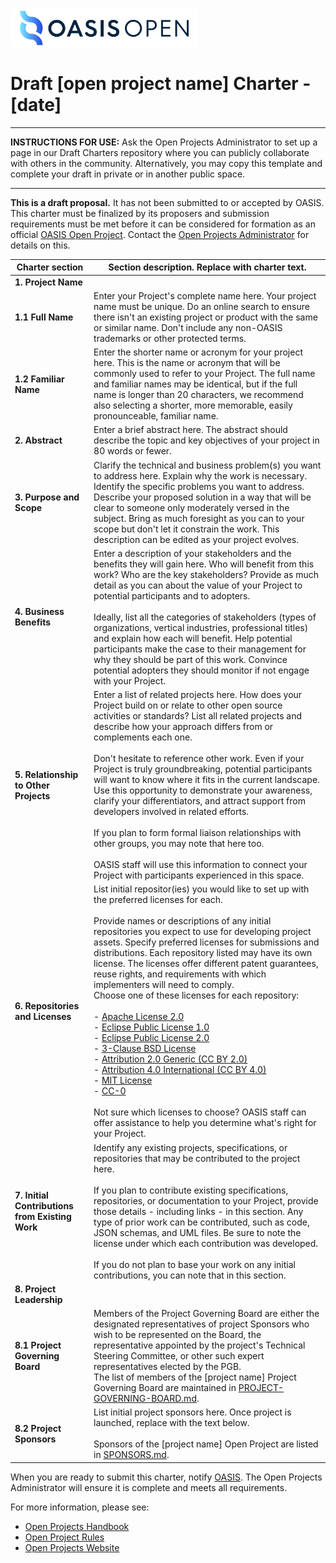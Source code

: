 <img src="../img/open-project-logos/OASIS-Primary-Logo-Full-Colour.png" width="300">

# Draft [open project name] Charter - [date]
-------------------------------------------

**INSTRUCTIONS FOR USE:** Ask the Open Projects Administrator to set up a page in our Draft Charters repository where you can publicly collaborate with others in the community. Alternatively, you may copy this template and complete your draft in private or in another public space.

-------------------------------------------

**This is a draft proposal.** It has not been submitted to or accepted
by OASIS. This charter must be finalized by its proposers and submission
requirements must be met before it can be considered for formation as an official 
[OASIS Open Project](http://oasis-open-projects.org). Contact the [Open Projects Administrator](mailto:op-admin@oasis-open.org) for details on this.


| Charter section | Section description. Replace with charter text. |
|-----------------------------------|-----------------------------------|
| **1. Project Name**   |   |
| **1.1 Full Name**     | Enter your Project's complete name here. Your project name must be unique. Do an online search to ensure there isn't an existing project or product with the same or similar name. Don't include any non-OASIS trademarks or other protected terms.|
| **1.2 Familiar Name** | Enter the shorter name or acronym for your project here. This is the name or acronym that will be commonly used to refer to your Project. The full name and familiar names may be identical, but if the full name is longer than 20 characters, we recommend also selecting a shorter, more memorable, easily pronounceable, familiar name. |
|**2. Abstract**   | Enter a brief abstract here. The abstract  should describe the topic and key objectives of your project in 80 words or fewer.   |
|**3. Purpose and Scope**  | Clarify the technical and business problem(s) you want to address here. Explain why the work is necessary. Identify the specific problems you want to address. Describe your proposed solution in a way that will be clear to someone only moderately versed in the subject. Bring as much foresight as you can to your scope but don't let it constrain the work. This description can be edited as your project evolves.   |
|**4. Business Benefits**   | Enter a description of your stakeholders and the benefits they will gain here. Who will benefit from this work? Who are the key stakeholders? Provide as much detail as you can about the value of your Project to potential participants and to adopters. <br /><br /> Ideally, list all the categories of stakeholders (types of organizations, vertical industries, professional titles) and explain how each will benefit. Help potential participants make the case to their management for why they should be part of this work. Convince potential adopters they should monitor if not engage with your Project.                     |
|**5. Relationship to Other Projects**  | Enter a list of related projects here. How does your Project build on or relate to other open source activities or standards? List all related projects and describe how your approach differs from or complements each one. <br /><br /> Don't hesitate to reference other work. Even if your Project is truly groundbreaking, potential participants will want to know where it fits in the current landscape. Use this opportunity to demonstrate your awareness, clarify your differentiators, and attract support from developers involved in related efforts. <br /><br /> If you plan to form formal liaison relationships with other groups, you may note that here too. <br /><br /> OASIS staff will use this information to connect your Project with participants experienced in this space.   |
|**6. Repositories and Licenses** | List initial repositor(ies) you would like to set up with the preferred licenses for each. <br /><br /> Provide names or descriptions of any initial repositories you expect to use for developing project assets. Specify preferred licenses for submissions and distributions. Each repository listed may have its own license. The licenses offer different patent guarantees, reuse rights, and requirements with which implementers will need to comply.<br/> Choose one of these licenses for each repository:<br/><br/>- [Apache License 2.0](https://www.apache.org/licenses/LICENSE-2.0)<br/>- [Eclipse Public License 1.0](https://www.eclipse.org/legal/epl-v10.html)<br/>- [Eclipse Public License 2.0](https://www.eclipse.org/legal/epl-2.0/)<br/>-  [3-Clause BSD License](https://opensource.org/licenses/BSD-3-Clause) <br/>- [Attribution 2.0 Generic (CC BY 2.0)](https://creativecommons.org/licenses/by/2.0/legalcode)<br/>- [Attribution 4.0 International (CC BY 4.0)](https://creativecommons.org/licenses/by/4.0/legalcode)<br/>- [MIT License](https://opensource.org/licenses/MIT) <br/>- [CC-0](https://creativecommons.org/publicdomain/zero/1.0/legalcode)<br/><br/>Not sure which licenses to choose? OASIS staff can offer assistance to help you determine what's right for your Project.    |
|**7. Initial Contributions from Existing Work**  | Identify any existing projects, specifications, or repositories that may be contributed to the project here. <br /><br /> If you plan to contribute existing specifications, repositories, or documentation to your Project, provide those details \- including links \- in this section. Any type of prior work can be contributed, such as code, JSON schemas, and UML files. Be sure to note the license under which each contribution was developed. <br /><br /> If you do not plan to base your work on any initial contributions, you can note that in this  section. |
|**8. Project Leadership**   |      |
|**8.1 Project Governing Board**  | <!-- Enter the names, organizational affiliations if any, and email addresses of your initial Project Governing Board members here. Note that the representative may change at any point. <br /><br /> You also have the option to provide names, email addresses, and organizational affiliations (if any) for other people interested in contributing to the Project. Support from people who are recognized as subject experts or who are affiliated with stakeholder organizations adds credibility to your Project and  encourages more participation. <br /><br /> Be sure you have everyone's consent to publish their names in this charter. <br /><br /> **Note:** Email addresses listed here are for OASIS staff use only and will not be published in the final proposal. -->Members of the Project Governing Board are either the designated representatives of project Sponsors who wish to be represented on the Board, the representative appointed by the project's Technical Steering Committee, or other such expert representatives elected by the PGB. <br/>The list of members of the [project name] Project Governing Board are maintained in [PROJECT-GOVERNING-BOARD.md](https://github.com/[open-prj-organization]/oasis-open-project/blob/main/PROJECT-GOVERNING-BOARD.md).  |
|**8.2 Project Sponsors** | <!-- Enter the names, organizational affiliations if any, and email addresses of others who are committed to contributing technically here.  It can be helpful, but is not required, to have a GOVERNANCE.md document for your Open Project repository that describes project leadership and decision-making - feel free to start with our [GOVERNANCE.md template](../templates/governance_md-template.md) for ideas. -->List initial project sponsors here. Once project is launched, replace with the text below. <br/><br/>Sponsors of the [project name] Open Project are listed in [SPONSORS.md](https://github.com/[open-prj-organization]/oasis-open-project/blob/main/SPONSORS.md).  |   

When you are ready to submit this charter, notify [OASIS](mailto:op-admin@oasis-open.org). The Open Projects Administrator will ensure it is complete and meets all requirements.   

For more information, please see:

-   [Open Projects Handbook](../board-docs/open-projects-handbook.md)
-   [Open Project Rules](../board-docs/open-projects-rules.md)
-   [Open Projects Website](http://oasis-open-projects.org)
